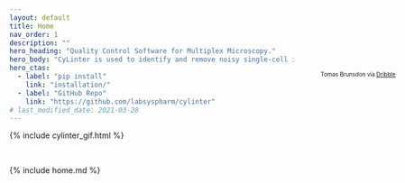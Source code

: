 ```yaml
---
layout: default
title: Home
nav_order: 1
description: ""
hero_heading: "Quality Control Software for Multiplex Microscopy."
hero_body: "CyLinter is used to identify and remove noisy single-cell instances in multiplex images of tissue."
hero_ctas:
  - label: "pip install"
    link: "installation/"
  - label: "GitHub Repo"
    link: "https://github.com/labsyspharm/cylinter"
# last_modified_date: 2021-03-28
---
```


<html>
   <head>
   </head>

   <body>
      <div style = "position:absolute; left:780px; top:180px; font-size: 10px; z-index: 1000;">
         Tomas Brunsdon via <a href="https://dribbble.com/shots/3281814-Solitary-Saunter/">Dribble</a>
      </div>
   </body>
</html>

{% include cylinter_gif.html %}

<br/>

{% include home.md %}

<!-- {% include youtube.html id="DY_F-eG9nm4" autoplay=true mute=true controls=false loop=true related=false %} -->

<br/>
